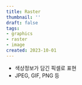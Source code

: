 ```yaml
---
title: Raster
thumbnail: ''
draft: false
tags:
- graphics
- raster
- image
created: 2023-10-01
---
```


* 색상정보가 담긴 픽셀로 표현
* JPEG, GIF, PNG 등
